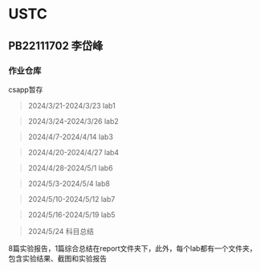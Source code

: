 # USTC

## PB22111702 李岱峰

### 作业仓库


csapp暂存

>2024/3/21-2024/3/23 lab1

>2024/3/24-2024/3/26 lab2

>2024/4/7-2024/4/14 lab3

>2024/4/20-2024/4/27 lab4

>2024/4/28-2024/5/1 lab6

>2024/5/3-2024/5/4 lab8

>2024/5/10-2024/5/12 lab7

>2024/5/16-2024/5/19 lab5

>2024/5/24  科目总结


8篇实验报告，1篇综合总结在report文件夹下，此外，每个lab都有一个文件夹，包含实验结果、截图和实验报告